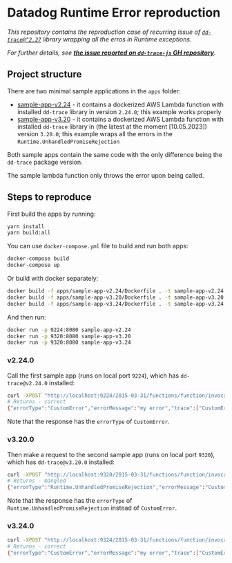 # Datadog Runtime Error reproduction

_This repository contains the reproduction case of recurring issue of [`dd-trace@^2.27`](https://github.com/DataDog/dd-trace-js) library wrapping all the erros in Runtime exceptions._

_For further details, see **[the issue reported on `dd-trace-js` GH repository](https://github.com/DataDog/dd-trace-js/issues/2893)**._

## Project structure

There are two minimal sample applications in the `apps` folder:

- [sample-app-v2.24](./apps/sample-app-v2.24) - it contains a dockerized AWS Lambda function with installed `dd-trace` library in version `2.24.0`; this example works properly
- [sample-app-v3.20](./apps/sample-app-v2.24) - it contains a dockerized AWS Lambda function with installed `dd-trace` library in (the latest at the moment [10.05.2023]) version `3.20.0`; this example wraps all the errors in the `Runtime.UnhandledPromiseRejection`

Both sample apps contain the same code with the only difference being the `dd-trace` package version.

The sample lambda function only throws the error upon being called.

## Steps to reproduce

First build the apps by running:

```sh
yarn install
yarn build:all
```

You can use `docker-compose.yml` file to build and run both apps:

```sh
docker-compose build
docker-compose up
```

Or build with docker separately:

```sh
docker build -f apps/sample-app-v2.24/Dockerfile . -t sample-app-v2.24
docker build -f apps/sample-app-v3.20/Dockerfile . -t sample-app-v3.20
docker build -f apps/sample-app-v3.24/Dockerfile . -t sample-app-v3.24
```

And then run:

```sh
docker run -p 9224:8080 sample-app-v2.24
docker run -p 9320:8080 sample-app-v3.20
docker run -p 9320:8080 sample-app-v3.24
```

### v2.24.0

Call the first sample app (runs on local port `9224`), which has `dd-trace@v2.24.0` installed:

```sh
curl -XPOST "http://localhost:9224/2015-03-31/functions/function/invocations" -d '{}'
# Returns - correct
{"errorType":"CustomError","errorMessage":"my error","trace":["CustomError: my error","    at myHanlder (/var/task/sample-handler.js:11:11)","    at /var/task/node_modules/datadog-lambda-js/dist/utils/handler.js:166:25","    at /var/task/node_modules/datadog-lambda-js/dist/index.js:220:70","    at step (/var/task/node_modules/datadog-lambda-js/dist/index.js:44:23)","    at Object.next (/var/task/node_modules/datadog-lambda-js/dist/index.js:25:53)","    at /var/task/node_modules/datadog-lambda-js/dist/index.js:19:71","    at new Promise (<anonymous>)","    at __awaiter (/var/task/node_modules/datadog-lambda-js/dist/index.js:15:12)","    at traceListenerOnWrap (/var/task/node_modules/datadog-lambda-js/dist/index.js:197:36)","    at /var/task/node_modules/dd-trace/packages/dd-trace/src/tracer.js:102:56"]}%
```

Note that the response has the `errorType` of `CustomError`.

### v3.20.0

Then make a request to the second sample app (runs on local port `9320`), which has `dd-trace@v3.20.0` installed:

```sh
curl -XPOST "http://localhost:9320/2015-03-31/functions/function/invocations" -d '{}'
# Returns - mangled
{"errorType":"Runtime.UnhandledPromiseRejection","errorMessage":"CustomError: my error","trace":["Runtime.UnhandledPromiseRejection: CustomError: my error","    at process.<anonymous> (file:///var/runtime/index.mjs:1189:17)","    at process.emit (node:events:513:28)","    at emit (node:internal/process/promises:140:20)","    at processPromiseRejections (node:internal/process/promises:274:27)","    at processTicksAndRejections (node:internal/process/task_queues:97:32)"]}%
```

Note that the response has the `errorType` of `Runtime.UnhandledPromiseRejection` instead of `CustomError`.

### v3.24.0

```sh
curl -XPOST "http://localhost:9324/2015-03-31/functions/function/invocations" -d '{}'
# Returns - correct
{"errorType":"CustomError","errorMessage":"my error","trace":["CustomError: my error","    at myHanlder (/var/task/sample-handler.js:11:11)","    at myHanlder (/var/task/node_modules/dd-trace/packages/dd-trace/src/lambda/handler.js:89:26)","    at /var/task/node_modules/datadog-lambda-js/dist/utils/handler.js:166:25","    at /var/task/node_modules/datadog-lambda-js/dist/index.js:220:70","    at step (/var/task/node_modules/datadog-lambda-js/dist/index.js:44:23)","    at Object.next (/var/task/node_modules/datadog-lambda-js/dist/index.js:25:53)","    at /var/task/node_modules/datadog-lambda-js/dist/index.js:19:71","    at new Promise (<anonymous>)","    at __awaiter (/var/task/node_modules/datadog-lambda-js/dist/index.js:15:12)","    at traceListenerOnWrap (/var/task/node_modules/datadog-lambda-js/dist/index.js:197:36)"]}%
```
